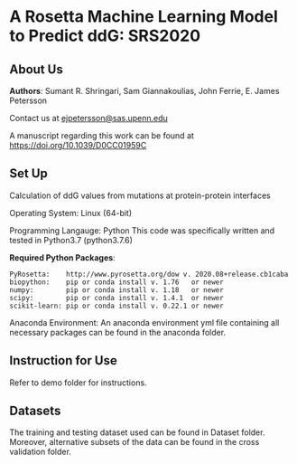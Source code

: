 # A Rosetta Machine Learning Model to Predict ddG: SRS2020

## About Us
__Authors__: Sumant R. Shringari, Sam Giannakoulias, John Ferrie, E. James Petersson

Contact us at ejpetersson@sas.upenn.edu

A manuscript regarding this work can be found at https://doi.org/10.1039/D0CC01959C

## Set Up
Calculation of ddG values from mutations at protein-protein interfaces

Operating System: Linux (64-bit)

Programming Langauge: Python This code was specifically written and tested in Python3.7 (python3.7.6)

__Required Python Packages__:

    PyRosetta:    http://www.pyrosetta.org/dow v. 2020.08+release.cb1caba
    biopython:    pip or conda install v. 1.76   or newer
    numpy:        pip or conda install v. 1.18   or newer
    scipy:        pip or conda install v. 1.4.1  or newer
    scikit-learn: pip or conda install v. 0.22.1 or newer

Anaconda Environment: An anaconda environment yml file containing all necessary packages can be found in the anaconda folder.

## Instruction for Use
Refer to demo folder for instructions.

## Datasets
The training and testing dataset used can be found in Dataset folder. Moreover, alternative subsets of the data can be found in the cross validation folder.
